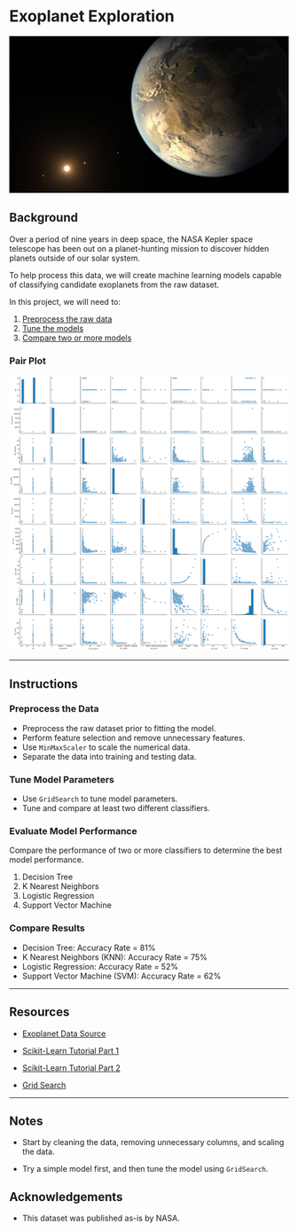 # Exoplanet Exploration

![exoplanets.jpg](images/exoplanets.jpg)

## Background

Over a period of nine years in deep space, the NASA Kepler space telescope has been out on a planet-hunting mission to discover hidden planets outside of our solar system.

To help process this data, we will create machine learning models capable of classifying candidate exoplanets from the raw dataset.

In this project, we will need to:

1. [Preprocess the raw data](#Preprocessing)
2. [Tune the models](#Tune-Model-Parameters)
3. [Compare two or more models](#Evaluate-Model-Performance)

### Pair Plot
![Pair Plot](images/pairplot.png)

- - -

## Instructions

### Preprocess the Data

* Preprocess the raw dataset prior to fitting the model.
* Perform feature selection and remove unnecessary features.
* Use `MinMaxScaler` to scale the numerical data.
* Separate the data into training and testing data.

### Tune Model Parameters

* Use `GridSearch` to tune model parameters.
* Tune and compare at least two different classifiers.

### Evaluate Model Performance

Compare the performance of two or more classifiers to determine the best model performance.

1. Decision Tree
2. K Nearest Neighbors
3. Logistic Regression
4. Support Vector Machine

### Compare Results

- Decision Tree: Accuracy Rate = 81%
- K Nearest Neighbors (KNN): Accuracy Rate = 75%
- Logistic Regression: Accuracy Rate = 52%
- Support Vector Machine (SVM): Accuracy Rate = 62%

- - -

## Resources

* [Exoplanet Data Source](https://www.kaggle.com/nasa/kepler-exoplanet-search-results)

* [Scikit-Learn Tutorial Part 1](https://www.youtube.com/watch?v=4PXAztQtoTg)

* [Scikit-Learn Tutorial Part 2](https://www.youtube.com/watch?v=gK43gtGh49o&t=5858s)

* [Grid Search](https://scikit-learn.org/stable/modules/grid_search.html)

- - -

## Notes

* Start by cleaning the data, removing unnecessary columns, and scaling the data.

* Try a simple model first, and then tune the model using `GridSearch`.

## Acknowledgements

* This dataset was published as-is by NASA. 

